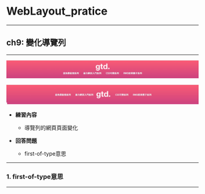 # WebLayout_pratice

***
## ch9: 變化導覽列
***

![image](https://github.com/JohnnyOfSnow/WebLayout_pratice/blob/master/ch9/image/ch9hw1.jpg)

![image](https://github.com/JohnnyOfSnow/WebLayout_pratice/blob/master/ch9/image/ch9hw2.jpg)

* **練習內容**
  * 導覽列的網頁頁面變化

* **回答問題**
  * first-of-type意思
 
***
### 1. first-of-type意思
***


